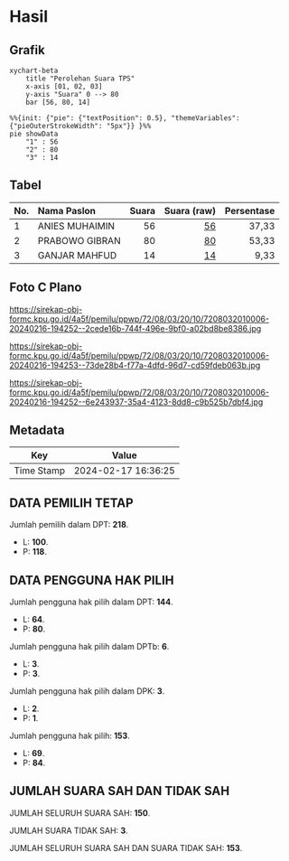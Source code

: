 # Hasil

## Grafik

```mermaid
xychart-beta
    title "Perolehan Suara TPS"
    x-axis [01, 02, 03]
    y-axis "Suara" 0 --> 80
    bar [56, 80, 14]
```

```mermaid
%%{init: {"pie": {"textPosition": 0.5}, "themeVariables": {"pieOuterStrokeWidth": "5px"}} }%%
pie showData
    "1" : 56
    "2" : 80
    "3" : 14
```

## Tabel

| No. | Nama Paslon    | Suara | Suara (raw) | Persentase |
|:--- |:-------------- | -----:| -----------:| ----------:|
| 1   | ANIES MUHAIMIN | 56    | [56][p-1]   | 37,33      |
| 2   | PRABOWO GIBRAN | 80    | [80][p-2]   | 53,33      |
| 3   | GANJAR MAHFUD  | 14    | [14][p-3]   | 9,33       |


[p-1]: https://github.com/gigit-pemilu/pemilu-2024-72-sulawesi-tengah/blob/main/pilpres/hitung-suara/sub/72-sulawesi-tengah/sub/08-parigi-moutong/sub/03-tinombo/sub/2010-tinombo/sub/006-tps/sub/paslon-1.txt
[p-2]: https://github.com/gigit-pemilu/pemilu-2024-72-sulawesi-tengah/blob/main/pilpres/hitung-suara/sub/72-sulawesi-tengah/sub/08-parigi-moutong/sub/03-tinombo/sub/2010-tinombo/sub/006-tps/sub/paslon-2.txt
[p-3]: https://github.com/gigit-pemilu/pemilu-2024-72-sulawesi-tengah/blob/main/pilpres/hitung-suara/sub/72-sulawesi-tengah/sub/08-parigi-moutong/sub/03-tinombo/sub/2010-tinombo/sub/006-tps/sub/paslon-3.txt

## Foto C Plano

https://sirekap-obj-formc.kpu.go.id/4a5f/pemilu/ppwp/72/08/03/20/10/7208032010006-20240216-194252--2cede16b-744f-496e-9bf0-a02bd8be8386.jpg

https://sirekap-obj-formc.kpu.go.id/4a5f/pemilu/ppwp/72/08/03/20/10/7208032010006-20240216-194253--73de28b4-f77a-4dfd-96d7-cd59fdeb063b.jpg

https://sirekap-obj-formc.kpu.go.id/4a5f/pemilu/ppwp/72/08/03/20/10/7208032010006-20240216-194252--6e243937-35a4-4123-8dd8-c9b525b7dbf4.jpg


## Metadata

| Key        | Value               |
| ---------- | ------------------- |
| Time Stamp | 2024-02-17 16:36:25 |


## DATA PEMILIH TETAP

Jumlah pemilih dalam DPT: **218**.
 * L: **100**.
 * P: **118**.

## DATA PENGGUNA HAK PILIH

Jumlah pengguna hak pilih dalam DPT: **144**.
 * L: **64**.
 * P: **80**.

Jumlah pengguna hak pilih dalam DPTb: **6**.
 * L: **3**.
 * P: **3**.

Jumlah pengguna hak pilih dalam DPK: **3**.
 * L: **2**.
 * P: **1**.

Jumlah pengguna hak pilih: **153**.
 * L: **69**.
 * P: **84**.

## JUMLAH SUARA SAH DAN TIDAK SAH

JUMLAH SELURUH SUARA SAH: **150**.

JUMLAH SUARA TIDAK SAH: **3**.

JUMLAH SELURUH SUARA SAH DAN SUARA TIDAK SAH: **153**.


